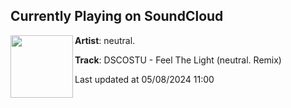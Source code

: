 ## Currently Playing on SoundCloud

[<img align="left" width="100" src="https://i1.sndcdn.com/artworks-y45gXztWdqI3cx1p-Lae99A-t500x500.jpg">](https://soundcloud.com/neutralmakesmusic/ftlremix?in=saxurn/sets/tmp/)

**Artist**: neutral. 

**Track**: DSCOSTU - Feel The Light (neutral. Remix)

Last updated at 05/08/2024 11:00
